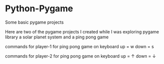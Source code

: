 # Python-Pygame
Some basic pygame projects

Here are two of the pygame projects I created while I was exploring pygame library
a solar planet system and a ping pong game

commands for player-1 for ping pong game on keyboard 
up = w
down = s

commands for player-2 for ping pong game on keyboard
up =  ↑
down = ↓
